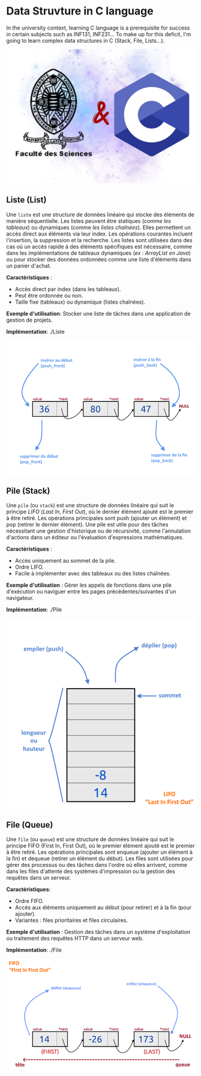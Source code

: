 # Data Struvture in C language

In the university context, learning C language is a prerequisite for success in certain subjects such as INF131, INF231... To make up for this deficit, I'm going to learn complex data structures in C (Stack, File, Lists...).

![UY1+C](assets/FacScience+langageC.png)

## Liste (List)

Une `liste` est une structure de données linéaire qui stocke des éléments de manière séquentielle. Les listes peuvent être statiques (*comme les tableaux*) ou dynamiques (comme *les listes chaînées*). Elles permettent un accès direct aux éléments via leur index. Les opérations courantes incluent l'insertion, la suppression et la recherche. Les listes sont utilisées dans des cas où un accès rapide à des éléments spécifiques est nécessaire, comme dans les implémentations de tableaux dynamiques (*ex : ArrayList en Java*) ou pour stocker des données ordonnées comme une liste d'éléments dans un panier d'achat.

**Caractéristiques** :

- Accès direct par index (dans les tableaux).
- Peut être ordonnée ou non.
- Taille fixe (tableaux) ou dynamique (listes chaînées).

**Exemple d'utilisation**: Stocker une liste de tâches dans une application de gestion de projets.

**Implémentation**:
./Liste

![schema-liste](assets/schema-liste.png)

## Pile (Stack)

Une `pile` (ou `stack`) est une structure de données linéaire qui suit le principe *LIFO* (*Last In*, *First Out*), où le dernier élément ajouté est le premier à être retiré. Les opérations principales sont push (ajouter un élément) et pop (retirer le dernier élément). Une pile est utile pour des tâches nécessitant une gestion d'historique ou de récursivité, comme l'annulation d'actions dans un éditeur ou l'évaluation d'expressions mathématiques.

**Caractéristiques** :

- Accès uniquement au sommet de la pile.
- Ordre LIFO.
- Facile à implémenter avec des tableaux ou des listes chaînées.

**Exemple d'utilisation** : Gérer les appels de fonctions dans une pile d'exécution ou naviguer entre les pages précédentes/suivantes d'un navigateur.

**Implémentation**:
./Pile

![schema-pile](assets/schema-pile.png)

## File (Queue)

Une `file` (ou `queue`) est une structure de données linéaire qui suit le principe FIFO (First In, First Out), où le premier élément ajouté est le premier à être retiré. Les opérations principales sont enqueue (ajouter un élément à la fin) et dequeue (retirer un élément du début). Les files sont utilisées pour gérer des processus ou des tâches dans l'ordre où elles arrivent, comme dans les files d'attente des systèmes d'impression ou la gestion des requêtes dans un serveur.

**Caractéristiques**:

- Ordre FIFO.
- Accès aux éléments uniquement au début (pour retirer) et à la fin (pour ajouter).
- Variantes : files prioritaires et files circulaires.

**Exemple d'utilisation** : Gestion des tâches dans un système d'exploitation ou traitement des requêtes HTTP dans un serveur web.

**Implémentation**:
./File

![schema-file](assets/schema-file.png)

